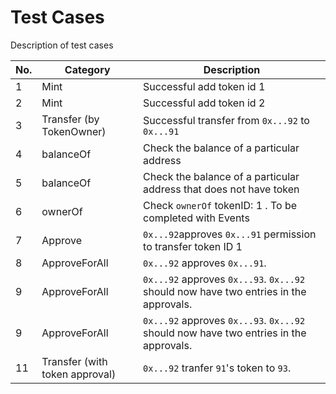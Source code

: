 # Test Cases
Description of test cases

| No. |  Category |      Description     |
|-----|---|---| 
|1      |   Mint | Successful add token id 1 |
|2      |   Mint | Successful add token id 2 |                                                       |
|3      |   Transfer (by TokenOwner) | Successful transfer from `0x...92` to `0x...91`| 
|4      |   balanceOf | Check the balance of a particular address |
|5      |   balanceOf | Check the balance of a particular address that does not have token |  
|6      |   ownerOf | Check `ownerOf` tokenID: 1 . To be completed with Events |
|7      |   Approve | `0x...92`approves `0x...91` permission to transfer token ID 1       |
|8      |   ApproveForAll | `0x...92` approves `0x...91`. |                                                           |
|9      |   ApproveForAll | `0x...92` approves `0x...93`. `0x...92` should now have two entries in the approvals.  |
|9      |   ApproveForAll | `0x...92` approves `0x...93`. `0x...92` should now have two entries in the approvals.  |
|11     |   Transfer (with token approval) | `0x...92` tranfer `91`'s token to `93`.   |